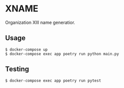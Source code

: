 # XNAME
Organization XIII name generatior.

## Usage

```
$ docker-compose up
$ docker-compose exec app poetry run python main.py
```

## Testing
```
$ docker-compose exec app poetry run pytest
```
